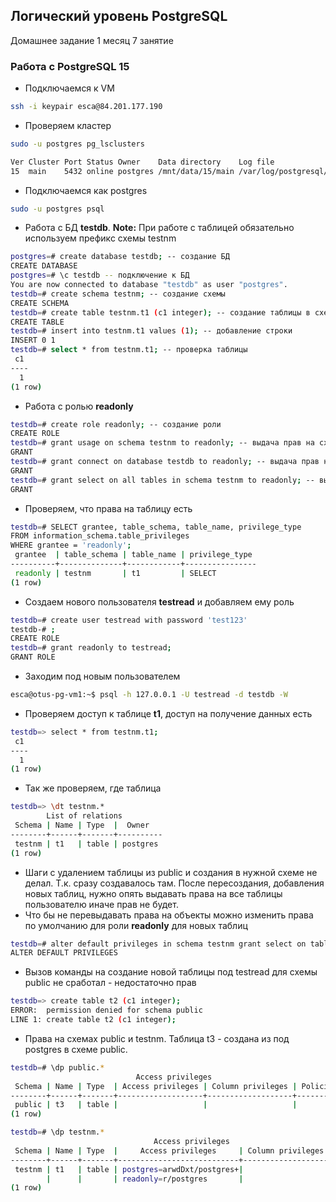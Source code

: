 ## Логический уровень PostgreSQL
Домашнее задание 1 месяц 7 занятие

### Работа с PostgreSQL 15
- Подключаемся к VM
```bash
ssh -i keypair esca@84.201.177.190
```
- Проверяем кластер
```bash
sudo -u postgres pg_lsclusters

Ver Cluster Port Status Owner    Data directory    Log file
15  main    5432 online postgres /mnt/data/15/main /var/log/postgresql/postgresql-15-main.log
```
- Подключаемся как postgres
```bash
sudo -u postgres psql
```
- Работа с БД **testdb**. **Note:** При работе с таблицей обязательно используем префикс схемы testnm
```bash
postgres=# create database testdb; -- создание БД
CREATE DATABASE
postgres=# \c testdb -- подключение к БД
You are now connected to database "testdb" as user "postgres".
testdb=# create schema testnm; -- создание схемы
CREATE SCHEMA
testdb=# create table testnm.t1 (c1 integer); -- создание таблицы в схеме
CREATE TABLE 
testdb=# insert into testnm.t1 values (1); -- добавление строки
INSERT 0 1
testdb=# select * from testnm.t1; -- проверка таблицы
 c1
----
  1
(1 row)
```
- Работа с ролью **readonly**
```bash
testdb=# create role readonly; -- создание роли
CREATE ROLE
testdb=# grant usage on schema testnm to readonly; -- выдача прав на схему
GRANT
testdb=# grant connect on database testdb to readonly; -- выдача прав на БД
GRANT
testdb=# grant select on all tables in schema testnm to readonly; -- выдача прав на чтение таблиц в схеме
GRANT
```
- Проверяем, что права на таблицу есть
```bash
testdb=# SELECT grantee, table_schema, table_name, privilege_type
FROM information_schema.table_privileges
WHERE grantee = 'readonly';
 grantee  | table_schema | table_name | privilege_type
----------+--------------+------------+----------------
 readonly | testnm       | t1         | SELECT
(1 row)
```
- Создаем нового пользователя **testread** и добавляем ему роль
```bash
testdb=# create user testread with password 'test123'
testdb-# ;
CREATE ROLE
testdb=# grant readonly to testread;
GRANT ROLE
```
- Заходим под новым пользователем
```bash
esca@otus-pg-vm1:~$ psql -h 127.0.0.1 -U testread -d testdb -W
```
- Проверяем доступ к таблице **t1**, доступ на получение данных есть
```bash
testdb=> select * from testnm.t1;
 c1
----
  1
(1 row)
```
- Так же проверяем, где таблица
```bash
testdb=> \dt testnm.*
        List of relations
 Schema | Name | Type  |  Owner
--------+------+-------+----------
 testnm | t1   | table | postgres
(1 row)
```
- Шаги с удалением таблицы из public и создания в нужной схеме не делал. Т.к. сразу создавалось там. 
После пересоздания, добавления новых таблиц, нужно опять выдавать права на все таблицы пользователю 
иначе прав не будет.
- Что бы не перевыдавать права на объекты можно изменить права по умолчанию для роли **readonly** для новых таблиц
```bash
testdb=# alter default privileges in schema testnm grant select on tables to readonly;
ALTER DEFAULT PRIVILEGES
```
- Вызов команды на создание новой таблицы под testread для схемы public не сработал - недостаточно прав
```bash
testdb=> create table t2 (c1 integer);
ERROR:  permission denied for schema public
LINE 1: create table t2 (c1 integer);
```
- Права на схемах public и testnm. Таблица t3 - создана из под postgres в схеме public.
```bash
testdb=# \dp public.*
                            Access privileges
 Schema | Name | Type  | Access privileges | Column privileges | Policies
--------+------+-------+-------------------+-------------------+----------
 public | t3   | table |                   |                   |
(1 row)

testdb=# \dp testnm.*
                                Access privileges
 Schema | Name | Type  |     Access privileges     | Column privileges | Policies
--------+------+-------+---------------------------+-------------------+----------
 testnm | t1   | table | postgres=arwdDxt/postgres+|                   |
        |      |       | readonly=r/postgres       |                   |
(1 row)
```